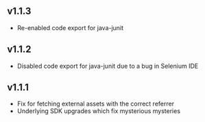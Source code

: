 ## v1.1.3
- Re-enabled code export for java-junit

## v1.1.2
- Disabled code export for java-junit due to a bug in Selenium IDE

## v1.1.1
- Fix for fetching external assets with the correct referrer
- Underlying SDK upgrades which fix mysterious mysteries

